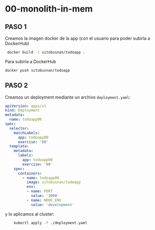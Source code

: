 # 00-monolith-in-mem

## PASO 1
Creamos la imagen docker de la app (con el usuario para poder subirla a DockerHub)

```bash
 docker build -t sitobusnan/todoapp .
 ```

Para subirla a DockerHub

```bash
docker push sitobusnan/todoapp
```


## PASO 2

Creamos un deployment mediante un archivo ```deployment.yaml```:
```yaml
apiVersion: apps/v1
kind: Deployment
metadata:
  name: todoapp00
spec:
  selector:
    matchLabels:
      app: todoapp00
      exercise: '00'
  template:
    metadata:
      labels:
        app: todoapp00
        exercise: '00'
    spec:
      containers:
        - name: todoapp00
          image: sitobusnan/todoapp
          env:
          - name: PORT
            value: '3000'
          - name: NODE_ENV
            value: 'development'

```
y lo aplicamos al cluster:
```bash
    kubectl apply -f ./deployment.yaml
```


